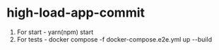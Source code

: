 # high-load-app-commit

1. For start - yarn(npm) start
2. For tests - docker compose -f docker-compose.e2e.yml up --build
